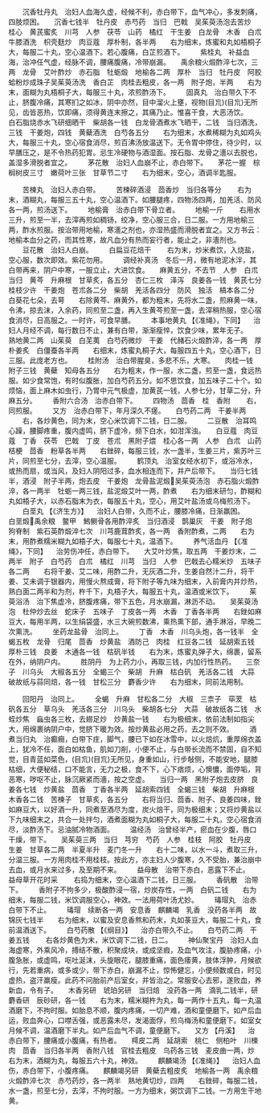 <!-- { "loadSidebar": true } -->
　　沉香牡丹丸　治妇人血海久虚，经候不利，赤白带下，血气冲心，多发刺痛，四肢烦困。　　沉香七钱半　牡丹皮　赤芍药　当归　巴戟　吴茱萸汤泡去苦炒　桂心　黄芪蜜炙　川芎　人参　茯苓　山药　橘红　干生姜　白龙骨　木香　白朮　牛膝酒洗　枳壳麸炒　肉豆蔻　厚朴制，各半两　　右为细末，炼蜜和丸如梧桐子大，每服二十丸，空心温酒下。若心腹痛，白芷煎酒下。
　　紫桂丸　补益血海，治冲任气虚，经脉不调，腰痛腹痛，冷带崩漏。　　禹余粮火煅酢淬七次，三两　龙骨　艾叶酢炒　赤石脂　牡蛎煅　地榆各二两　厚朴　当归　牡丹皮　阿胶蛤粉炒成珠子吴茱萸汤洗　香白芷　肉桂去粗皮，各一两　附子炮，半两　　右为末，面糊为丸梧桐子大，每服三十丸，浓煎酢汤下。
　　固真丸　治白带久下不止，脐腹冷痛，其寒扪之如冰，阴中亦然，目中溜火上壅，视物(目巟)(目巟)无所见，齿皆恶热，饮即痛，须得黄连末擦之，其痛乃止。惟喜干食，大恶汤饮。　　白石脂烧赤水飞研细晒干　柴胡各一钱　白龙骨酒煮水飞晒干，二钱　当归酒洗，三钱　干姜炮，四钱　黄蘗酒洗　白芍各五分　　右为细末，水煮稀糊为丸如鸡头大，每服三十丸，空心宿食消尽，煎百沸汤放温送下。无令胃中停住，待少时，以早膳压之，是不令热药犯胃。忌生冷硬物与酒湿面。按石脂、龙骨之濇以去脱也，盖湿多滑脱者宜之。
　　茅花散　治妇人血崩不止，赤白带下。　　茅花一握　棕榈树皮三寸　嫩荷叶三张　甘草节二寸　　右为细末，空心，酒调半匙服。

　　苦楝丸　治妇人赤白带。
　　苦楝碎酒浸　茴香炒　当归各等分
　　右为末，酒糊丸，每服三五十丸，空心温酒下。如腰腿疼，四物汤四两，加羌活、防风各一两，煎汤送下。
　　地榆膏　治赤白带下骨立者。
　　地榆一斤
　　右用水三升，煎至一半，去滓再煎如稠钖，绞净，空心服三合，日二服。一方用地榆三两，酢水煎服。按治带用地榆，寒濇之剂也，亦湿热盛而滑脱者宜之。又方书云：地榆本血分之药，而其性寒，故凡血分有热而妄行者，能止之，非濇剂也。
　　豆花散　治妇人白崩。
　　白扁豆花焙干
　　右为末，炒米煮饮，入烧盐，空心服，数次即效。紫花勿用。
　　调经补真汤　冬后一月，微有地泥冰泮，其白带再来，阴户中寒，一服立止，大进饮食。　　麻黄五分，不去节　人参　白朮　当归　黄芩　升麻根　甘草炙，各五分　杏仁三枚　泽泻　良姜各一钱　黄芪七分　桂枝少许　干姜炮　苍朮各二分　柴胡　羌活各四分　防风　独活　槁本各二分　白葵花七朵，去萼　　右除黄芩、麻黄外，都为粗末，先将水二盏，煎麻黄一味，令沸，掠去沫，入余药，同煎至二盏，再入生黄芩煎至一盏，去滓稍热服，空心宿食消尽，日高服之。一时许，可食早膳。
　　本事地黄丸 【《准绳》，下同】 　治妇人月经不调，每行数日不止，兼有白带，渐渐瘦悴，饮食少味，累年无子。　　熟地黄二两　山茱萸　白芜荑　白芍药微炒　干姜　代赭石火煅酢淬，各一两　厚朴姜炙　白僵蚕各半两　　右细末，炼蜜丸桐子大，每服四五十丸，空心酒下，日三服。此庞老方也。
　　桂附汤　治白带腥臭，多悲不乐，大寒。　　肉桂一钱　附子三钱　黄蘗　知母各五分　　右为粗末，作一服，水二盏，煎至一盏，食远热服。如少食常饱，有时似腹胀，加白芍药五分。如不思饮食，加五味子二十个。如烦恼，面上麻木如虫行，乃胃中元气极虚，加黄芪一钱，人参七分，甘草二分，升麻五分。
　　香附六合汤　治赤白带下。
　　四物汤　茴香　桂　香附
　　右，同煎服。
　　又方　治赤白带下，年月深久不瘥。　　白芍药二两　干姜半两
　　右，各炒黄色，同为末，空心米饮调下二钱，日二服。
　　二豆散　治耳鸣心躁，腰脚疼重，腹内虚鸣，脐下虚冷，频下白水，如泔浑浊。　　白豆蔻　肉豆蔻　丁香　茯苓　巴戟　丁皮　苍朮　黑附子煨　桂心各一两　人参　白朮　山药　桔梗　茴香　粉草各半两　　右銼碎，每服三钱，水一盏半，生姜三片，紫苏叶三片，同煎至七分，去滓，空心温服。
　　鹤顶丸　治室女经水初下，或浴冷水，或热而扇，或当风，及妇人阴阳过多，血水相连而下，并产后带下。　　当归七钱半，酒浸　附子半两，炮去皮　干姜炮　龙骨盐泥煅吴茱萸汤泡　赤石脂火煅酢淬，各一两半　牡蛎一两三钱，盐泥煅艾叶一两，酢煮　　右为细末研匀，酢糊和丸如梧子大，以赤石脂末为衣，每服五十丸，空心，用艾叶盐汤或乌梅煎汤下。
　　白垩丸 【《济生方》】 　治妇人白带，久而不止，腰膝冷痛，日渐羸困。　　白垩煅禹余粮　鳖甲　鰞鲗骨各用酢淬炙　当归酒浸　鹊巢灰　干姜　附子炮　狗脊制　紫石英酢煅淬七次　川芎鹿茸酢炙，各一两　香附酢煮，二两　　右为末，用酢煮糯米糊九如梧子大，每服七十丸，温酒下。
　　养气活血丹 【《准绳》，下同】 　治劳伤冲任，赤白带下。　　大艾叶炒焦，取五两　干姜炒末，二两半　附子　白芍药　白朮　橘红　川芎　当归　人参　巴戟去心糯米炒　五味子各二两　　右将干姜、艾二味，用酢二升，无灰酒二升，生姜自然汁二升，将干姜、艾未调于银器内，用慢火熬成膏，将下附子等九味为细末，入前膏内并炒热，熟白面二两半和为剂，杵千下，丸梧子大，每服五十丸，温酒或米饮下。
　　茱萸浴汤　治下焦虚冷，脐腹疼痛，带下五色，月水崩漏，淋沥不动。　　吴茱萸汤泡　杜仲炒去丝　蛇床子　五味子　丁皮各一两　木香　丁香各半两　　右銼如麻豆大，每用半两，以生绢袋盛，水三大碗煎数沸，乘热熏下部，通手淋浴，早晚二次熏洗。
　　坐药龙盐骨　治同上。
　　丁香　木香　川乌头炮，各一钱半　全蝎五枚　龙骨　归尾　茴香　炒黄盐　酒防己　肉桂　红豆各二钱　延胡索五钱　厚朴三钱　良姜　木通各一钱　枯矾半钱　　右为末，炼蜜丸弹子大，绵裹，留系在外，纳阴户内。
　　胜阴丹　为上药力小，再取三钱，内加行性热药。　　三奈子　川乌头　大椒各五分　全蝎三个　柴胡　升麻　枯白矾　羌活各二钱　大蒜　破故纸与蒜同焙，各一钱　甘松三分　麝香少许　　右为细末，同前法用制。

　　回阳丹　治同上。
　　全蝎　升麻　甘松各二分　大椒　三柰子　荜茇　枯矾各五分　草乌头　羌活各三分　川乌头　柴胡各七分　大蒜　破故纸各二钱　水蛭炒焦　蝱虫各三枚，去翅足炒　炒黄盐一钱　　右为极细末，依前法制如指尖大，用绵裹纳阴户中，觉脐下暖为效。按炒黄盐必用之药，去之则不效。
　　酒煮当归丸　治癫癎，白带下疰，脚气，腰已下如在冰雪中，以火焙炕，重厚绵衣盖上，犹冷不任，面白如枯鱼，肌如刀削，小便不止，与白带长流而不禁固，自不知觉，目青蓝如菜色，(目巟)(目巟)无所见，身重如山，行步敧侧，不能安地，腿膝枯细，大便秘结，口不能言，无力之极，食不下，心下痞烦，心懊憹，面停垢，背恶寒，哕呕不止，脉沉厥紧而濇，按之空虚。　　当归一两　黑附子炮去皮脐　良姜各七钱　炒黄盐　茴香　丁香各半两　延胡索四钱　全蝎三钱　柴胡　升麻根　木香各二钱　苦楝子　甘草炙，各五分　　右将当归、茴香、附子、良姜四味，銼如麻豆大，以好酒一升，同煮至酒尽为度，炭火焙干，同为极细末；又将炒黄盐以下九味细末之，共合一处拌匀，酒煮面糊为丸如桐子大，每服二十丸，空心宿食消尽，淡酢汤下。忌油腻冷物酒面。
　　温经汤　治曾经半产，瘀血在少腹，唇口干燥，带下。　　吴茱萸三两　当归　芎穷　芍药　人参　桂枝　阿胶　牡丹皮　生姜　甘草各二两　半夏半升　麦门冬一升　　右十二味，以水一斗，煮取三升，分温三服。一方用肉桂不用桂枝。按此方，亦主妇人少腹寒，久不受胎，兼治崩中去血，或月水来过多，及至期不来。
　　益母散　治带下赤白，恶露下不止。　　益母草开花时采
　　右捣为细末，空心温酒下二钱，日三服。
　　香矾散　治带下。
　　香附子不拘多少，极酸酢浸一宿，炒炭存性，一两　白矾二钱　　右为细末，每服二钱，米饮调服空心，神效。一法用荷叶汤尤妙。
　　瑇瑁丸　治赤白带下不止。
　　瑇瑁　续断各一两　安息香　麒麟竭　乳香　没药各半两　故锦灰七钱半　　右为细末，以蜜及安息香熬和药末，丸如菉豆大，每服二十丸，食前温酒送下。
　　白芍药散 【《纲目》】 　治亦白带久不止。　　白芍药二两　干姜五钱
　　右各炒黄色为末，米饮调下二钱，日二。
　　神仙聚宝丹　治妇人血海虚寒，外乘风冷，搏结不散，积聚成块，或成坚瘕，及血气攻注，腹胁疼痛，小腹急胀，或虚鸣，呕吐涎沫，头旋眼花，腿膝重痛，面色痿黄，肢体浮肿，月候欲行，先若重病，或多或少，带下赤白，崩漏不止，惊怖健忘，小便频数或白，时见虚热，盗汗羸瘦。此药不问胎前产后室女，并皆治之。常服安心去邪，遂败血，养新血，令有子。　　木香另研　琥珀另研　当归焙　没药各一两　滴乳二钱半，研　麝香研　辰砂研，各一钱　　右为末，糯米糊杵为丸，每一两作十五丸，每一丸温酒磨下，不拘时服。如胎息不顺，腹内疼痛，一切产难，酒和童便磨下。如产后血运，败血奔心，口噤舌强，或恶露未尽，发渴面俘，煎乌梅汤和童便磨下。如室女月候不调，温酒磨下半丸。如产后血气不调，童便磨下。　　又方 【丹溪】 　治赤白带下，腰痛或小腹痛，有热者。　　樗皮二两　延胡索　桃仁　侧柏叶　川楝肉　茴香　当归各半两　香附八钱　官桂去粗皮　乌药各三钱　麦皮曲一两，炒　　右为末，酒糊为丸，每服五六十丸，神效。
　　麒麟竭汤 【《准绳》】 　治妇人血伤，赤白带下，小腹疼痛。　　麒麟竭另研　黄蘗去粗皮炙　地榆各一两　禹余粮火煅酢淬七次　赤芍药炒，各一两半　熟地黄切炒，四两　　右銼碎，每服二钱，水一盏，煎至七分，去滓，不拘时服。一方为细末，粥饮调下二钱。一方用生干地黄。
